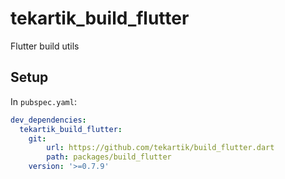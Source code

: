 # tekartik_build_flutter

Flutter build utils

## Setup

In `pubspec.yaml`:

```yaml
dev_dependencies:
  tekartik_build_flutter:
    git: 
        url: https://github.com/tekartik/build_flutter.dart
        path: packages/build_flutter
    version: '>=0.7.9'
```
